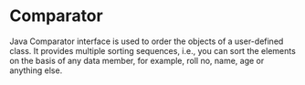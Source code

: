 # Comparator
Java Comparator interface is used to order the objects of a user-defined class. It provides multiple sorting sequences, i.e., you can sort the elements on the basis of any data member, for example, roll no, name, age or anything else.
